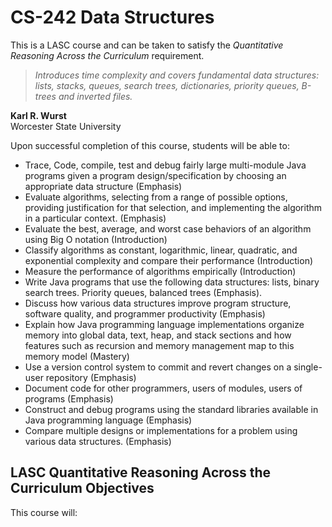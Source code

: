 # CS-242 Data Structures
This is a LASC course and can be taken to satisfy the *Quantitative Reasoning Across the Curriculum* requirement.

> *Introduces time complexity and covers fundamental data structures: lists, stacks, queues, search trees, dictionaries, priority queues, B-trees and inverted files.*

**Karl R. Wurst**
<br>Worcester State University

Upon successful completion of this course, students will be able to:

* Trace, Code, compile, test and debug fairly large multi-module Java programs given a program design/specification by choosing an appropriate data structure (Emphasis)
* Evaluate algorithms, selecting from a range of possible options, providing justification for that selection, and implementing the algorithm in a particular context. (Emphasis)
* Evaluate the best, average, and worst case behaviors of an algorithm using Big O notation (Introduction)
* Classify algorithms as constant, logarithmic, linear, quadratic, and exponential complexity and compare their performance (Introduction)
* Measure the performance of algorithms empirically (Introduction) 
* Write Java programs that use the following data structures: lists, binary search trees. Priority queues, balanced trees (Emphasis).
* Discuss how various data structures improve program structure, software quality, and programmer productivity (Emphasis)
* Explain how Java programming language implementations organize memory into global data, text, heap, and stack sections and how features such as recursion and memory management map to this memory model (Mastery)
* Use a version control system to commit and revert changes on a single-user repository (Emphasis)
* Document code for other programmers, users of modules, users of programs (Emphasis)
* Construct and debug programs using the standard libraries available in Java programming language (Emphasis)
* Compare multiple designs or implementations for a problem using various data structures. (Emphasis)

## LASC Quantitative Reasoning Across the Curriculum Objectives
This course will:
